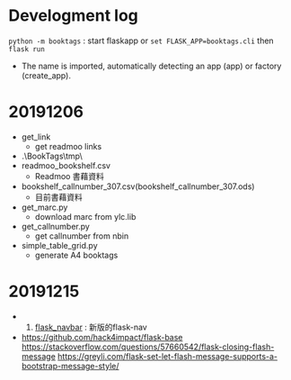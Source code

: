 # Develogment log

`python -m booktags` : start flaskapp
or `set FLASK_APP=booktags.cli` then `flask run`
* The name is imported, automatically detecting an app (app) or factory (create_app).




# 20191206
* get_link
    * get readmoo links
* .\BookTags\tmp\
* readmoo_bookshelf.csv
    * Readmoo 書藉資料
* bookshelf_callnumber_307.csv(bookshelf_callnumber_307.ods)  
    * 目前書藉資料   
* get_marc.py
    * download marc from ylc.lib
* get_callnumber.py  
    * get callnumber from nbin
* simple_table_grid.py
    * generate A4 booktags
    
# 20191215
* 1. [flask_navbar](https://github.com/zcyuefan/flask-navbar) : 新版的flask-nav
* https://github.com/hack4impact/flask-base
https://stackoverflow.com/questions/57660542/flask-closing-flash-message
https://greyli.com/flask-set-let-flash-message-supports-a-bootstrap-message-style/


    
